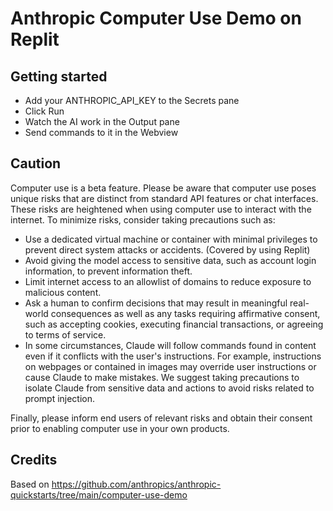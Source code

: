 # Anthropic Computer Use Demo on Replit

## Getting started
* Add your ANTHROPIC_API_KEY to the Secrets pane
* Click Run
* Watch the AI work in the Output pane
* Send commands to it in the Webview

## Caution

Computer use is a beta feature. Please be aware that computer use poses unique risks that are distinct from standard API features or chat interfaces. These risks are heightened when using computer use to interact with the internet. To minimize risks, consider taking precautions such as:

* Use a dedicated virtual machine or container with minimal privileges to prevent direct system attacks or accidents. (Covered by using Replit)
* Avoid giving the model access to sensitive data, such as account login information, to prevent information theft.
* Limit internet access to an allowlist of domains to reduce exposure to malicious content.
* Ask a human to confirm decisions that may result in meaningful real-world consequences as well as any tasks requiring affirmative consent, such as accepting cookies, executing financial transactions, or agreeing to terms of service.
* In some circumstances, Claude will follow commands found in content even if it conflicts with the user's instructions. For example, instructions on webpages or contained in images may override user instructions or cause Claude to make mistakes. We suggest taking precautions to isolate Claude from sensitive data and actions to avoid risks related to prompt injection.

Finally, please inform end users of relevant risks and obtain their consent prior to enabling computer use in your own products.

## Credits
Based on https://github.com/anthropics/anthropic-quickstarts/tree/main/computer-use-demo